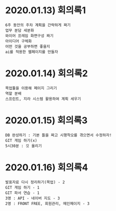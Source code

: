 # 2020.01.13) 회의록1
    6주 동안의 주차 계획을 간략하게 짜기
    업무 분담 세분화
    와이어 프레임 화면구성 짜기
    아이디어 구체화
    어떤 것을 공부하면 좋을지
    ai를 적용한 웹페이지를 만들자
    
# 2020.01.14) 회의록2
    목업툴을 이용해 페이지 그리기
    역할 분배
    스프린트, 지라 시스템 활용하여 계획 세우기 

# 2020.01.15) 회의록3
    DB 완성하기 : 기본 틀을 짜고 시행착오를 겪으면서 수정하자!
    GIT 게임 하기(x)
    5시30분 : 깃 올리기

# 2020.01.16) 회의록4
    발표자료 다시 정리하기(목업) - 2
    GIT 게임 하기 - 1
    GIT 파서 연습 - 1
    3명 : API - 네이버 지도 - 3
    2명 : FRONT FREE, 회원관리, 메인페이지 - 3
